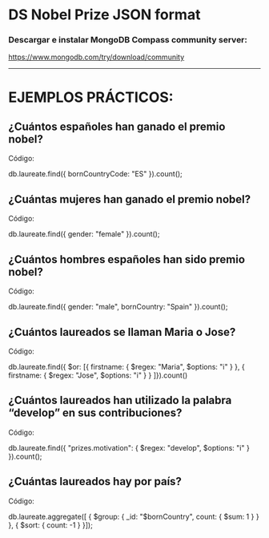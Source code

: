 # DS Nobel Prize JSON format

### Descargar e instalar MongoDB Compass community server:

https://www.mongodb.com/try/download/community

-------

# EJEMPLOS PRÁCTICOS:

## ¿Cuántos españoles han ganado el premio nobel?

Código:

db.laureate.find({ bornCountryCode: "ES" }).count();

## ¿Cuántas mujeres han ganado el premio nobel?

Código: 

db.laureate.find({ gender: "female" }).count();

## ¿Cuántos hombres españoles han sido premio nobel?

Código: 

db.laureate.find({ gender: "male", bornCountry: "Spain" }).count();

## ¿Cuántos laureados se llaman Maria o Jose?

Código: 

db.laureate.find({ $or: [{ firstname: { $regex: "Maria", $options: "i" } }, { firstname: { $regex: "Jose", $options: "i" } } ]}).count()


## ¿Cuántos laureados han utilizado la palabra “develop” en sus contribuciones? 

Código: 

db.laureate.find({ "prizes.motivation": { $regex: "develop", $options: "i" } }).count();


## ¿Cuántas laureados hay por país? 

Código:

db.laureate.aggregate([ {   $group: { _id: "$bornCountry",
count: { $sum: 1 } }  }, {  $sort: { count: -1 }  }]);
